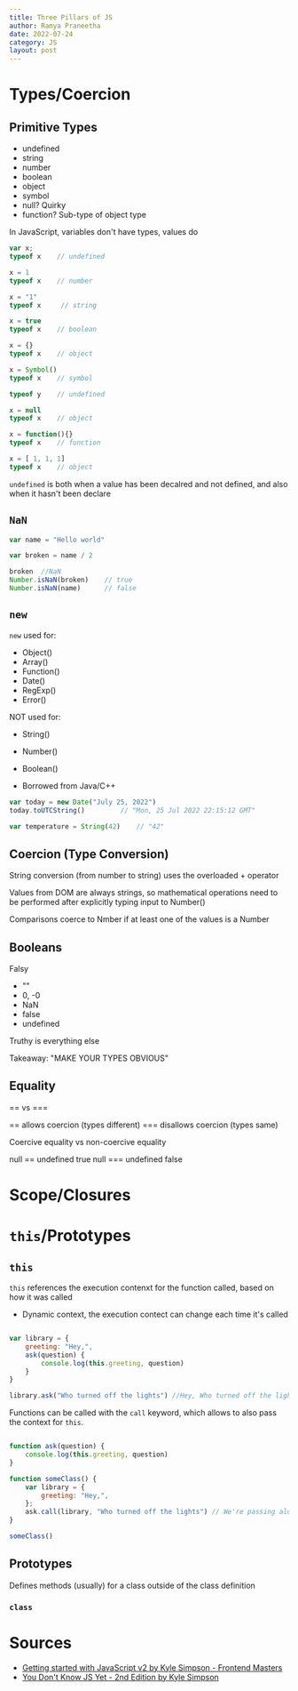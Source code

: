 ```yaml
---
title: Three Pillars of JS
author: Ramya Praneetha
date: 2022-07-24
category: JS
layout: post
---
```

# Types/Coercion

## Primitive Types
- undefined
- string
- number
- boolean
- object
- symbol
- null? Quirky
- function? Sub-type of object type

In JavaScript, variables don't have types, values do

```js
var x;
typeof x    // undefined

x = 1
typeof x    // number

x = "1"
typeof x     // string

x = true
typeof x    // boolean

x = {}
typeof x    // object

x = Symbol()
typeof x    // symbol

typeof y    // undefined

x = null
typeof x    // object

x = function(){}
typeof x    // function

x = [ 1, 1, 1]
typeof x    // object
```

`undefined` is both when a value has been decalred and not defined, and also when it hasn't been declare

## `NaN`

```js
var name = "Hello world"

var broken = name / 2

broken  //NaN
Number.isNaN(broken)    // true
Number.isNaN(name)      // false
```

## `new`

`new` used for:
- Object()
- Array()
- Function()
- Date()
- RegExp()
- Error()

NOT used for:
- String()
- Number()
- Boolean()

- Borrowed from Java/C++

```js
var today = new Date("July 25, 2022")
today.toUTCString()         // "Mon, 25 Jul 2022 22:15:12 GMT"

var temperature = String(42)    // "42"
```

## Coercion (Type Conversion)

String conversion (from number to string) uses the overloaded + operator

Values from DOM are always strings, so mathematical operations need to be performed after explicitly typing input to Number()

Comparisons coerce to Nmber if at least one of the values is a Number

## Booleans

Falsy
- ""
- 0, -0
- NaN
- false
- undefined

Truthy is everything else

Takeaway: "MAKE YOUR TYPES OBVIOUS"

## Equality

== vs ===

== allows coercion (types different)
=== disallows coercion (types same)

Coercive equality vs non-coercive equality

null == undefined true
null === undefined false

# Scope/Closures

# `this`/Prototypes

## `this`

`this` references the execution contenxt for the function called, based on how it was called
- Dynamic context, the execution contect can change each time it's called

```js

var library = {
    greeting: "Hey,",
    ask(question) {
        console.log(this.greeting, question)
    }
}

library.ask("Who turned off the lights") //Hey, Who turned off the lights
```

Functions can be called with the `call` keyword, which allows to also pass the context for `this`.

```js

function ask(question) {
    console.log(this.greeting, question)
}

function someClass() {
    var library = {
        greeting: "Hey,",
    };
    ask.call(library, "Who turned off the lights") // We're passing along library as the `this` context, so `ask` now has access to library through the `this` keyword
}

someClass()
```

## Prototypes

Defines methods (usually) for a class outside of the class definition

### `class`



# Sources
- [Getting started with JavaScript v2 by Kyle Simpson - Frontend Masters](https://www.youtube.com/watch?v=VIJxU2NYG-Y&list=PLlasXeu85E9cQ32gLCvAvr9vNaUccPVNP)
- [You Don't Know JS Yet - 2nd Edition by Kyle Simpson](https://github.com/getify/You-Dont-Know-JS)
